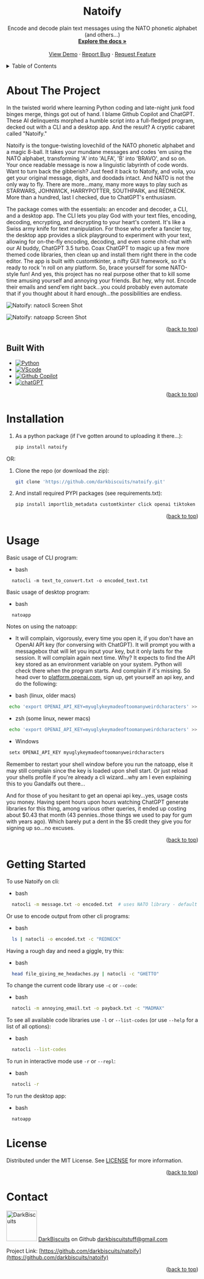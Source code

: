 <!-- Improved compatibility of back to top link: See: https://github.com/othneildrew/Best-README-Template/pull/73 -->
<a name="readme-top"></a>
<!--
*** Thanks for checking out the Best-README-Template. If you have a suggestion
*** that would make this better, please fork the repo and create a pull request
*** or simply open an issue with the tag "enhancement".
*** Don't forget to give the project a star!
*** Thanks again! Now go create something AMAZING! :D
-->


<!-- PROJECT SHIELDS -->
<!--
*** I'm using markdown "reference style" links for readability.
*** Reference links are enclosed in brackets [ ] instead of parentheses ( ).
*** See the bottom of this document for the declaration of the reference variables
*** for contributors-url, forks-url, etc. This is an optional, concise syntax you may use.
*** https://www.markdownguide.org/basic-syntax/#reference-style-links
-->


<h1 align="center">Natoify</h1>

  <p align="center">
    Encode and decode plain text messages using the NATO phonetic alphabet (and others...)
    <br />
    <a href="https://github.com/darkbiscuits/natoify"><strong>Explore the docs »</strong></a>
    <br />
    <br />
    <a href="https://github.com/darkbiscuits/natoify">View Demo</a>
    ·
    <a href="https://github.com/darkbiscuits/natoify/issues">Report Bug</a>
    ·
    <a href="https://github.com/darkbiscuits/natoify/issues">Request Feature</a>
  </p>
</div>



<!-- TABLE OF CONTENTS -->
<details>
  <summary>Table of Contents</summary>
  <ol>
    <li>
      <a href="#about-the-project">About The Project</a>
      <ul>
        <li><a href="#built-with">Built With</a></li>
      </ul>
    </li>
    <li>
      <a href="#getting-started">Getting Started</a>
      <ul>
        <li><a href="#installation">Installation</a></li>
      </ul>
    </li>
    <li><a href="#usage">Usage</a></li>
    <li><a href="#license">License</a></li>
    <li><a href="#contact">Contact</a></li>
  </ol>
</details>



<!-- ABOUT THE PROJECT -->
# About The Project

In the twisted world where learning Python coding and late-night junk food binges merge, things got out of hand. I blame Github Copilot and ChatGPT. These AI delinquents morphed a humble script into a full-fledged program, decked out with a CLI and a desktop app. And the result? A cryptic cabaret called "Natoify."

Natoify is the tongue-twisting lovechild of the NATO phonetic alphabet and a magic 8-ball. It takes your mundane messages and codes 'em using the NATO alphabet, transforming 'A' into 'ALFA', 'B' into 'BRAVO', and so on. Your once readable message is now a linguistic labyrinth of code words. Want to turn back the gibberish? Just feed it back to Natoify, and voila, you get your original message, digits, and doodads intact. And NATO is not the only way to fly. There are more...many, many more ways to play such as STARWARS, JOHNWICK, HARRYPOTTER, SOUTHPARK, and REDNECK. More than a hundred, last I checked, due to ChatGPT's enthusiasm.

The package comes with the essentials: an encoder and decoder, a CLI, and a desktop app. The CLI lets you play God with your text files, encoding, decoding, encrypting, and decrypting to your heart's content. It's like a Swiss army knife for text manipulation. For those who prefer a fancier toy, the desktop app provides a slick playground to experiment with your text, allowing for on-the-fly encoding, decoding, and even some chit-chat with our AI buddy, ChatGPT 3.5 turbo. Coax ChatGPT to magic up a few more themed code libraries, then clean up and install them right there in the code editor. The app is built with customtkinter, a nifty GUI framework, so it's ready to rock 'n roll on any platform. So, brace yourself for some NATO-style fun! And yes, this project has no real purpose other that to kill some time amusing yourself and annoying your friends. But hey, why not. Encode their emails and send'em right back...you could probably even automate that if you thought about it hard enough...the possibilities are endless.

![Natoify: natocli Screen Shot][natocli-screenshot]


![Natoify: natoapp Screen Shot][natoapp-screenshot]


<p align="right">(<a href="#readme-top">back to top</a>)</p>



## Built With

* [![Python][Python]][Python-url]
* [![VScode][VScode.com]][VScode-url]
* [![Github Copilot][github.com]][GHCP-url]
* [![chatGPT][chat.openai.com]][GPT-url]

<p align="right">(<a href="#readme-top">back to top</a>)</p>



# Installation

1. As a python package (if I've gotten around to uploading it there...):
   ```sh
   pip install natoify
   ```
OR:
1. Clone the repo (or download the zip):
   ```sh
   git clone 'https://github.com/darkbiscuits/natoify.git'
   ```
2. And install required PYPI packages (see requirements.txt):
   ```sh
   pip install importlib_metadata customtkinter click openai tiktoken
   ```

<p align="right">(<a href="#readme-top">back to top</a>)</p>



<!-- USAGE EXAMPLES -->
# Usage

Basic usage of CLI program:
* bash
```
  natocli -m text_to_convert.txt -o encoded_text.txt
```
Basic usage of desktop program:
* bash
```
  natoapp
```
Notes on using the natoapp:
 - It will complain, vigorously, every time you open it, if you don't have an OpenAI API key (for conversing with ChatGPT). It will prompt you with a messagebox that will let you input your key, but it only lasts for the session. It will complain again next time. Why? It expects to find the API key stored as an environment variable on your system. Python will check there when the program starts. And complain if it's missing. So head over to [platform.openai.com](https://platform.openai.com), sign up, get yourself an api key, and do the following:
 * bash (linux, older macs)
 ```bash 
  echo 'export OPENAI_API_KEY=myuglykeymadeoftoomanyweirdcharacters' >> ~/.bash_profile
 ```
 * zsh (some linux, newer macs)
 ```zsh 
  echo 'export OPENAI_API_KEY=myuglykeymadeoftoomanyweirdcharacters' >> ~/.zshrc
 ```
 * Windows
 ```sh
  setx OPENAI_API_KEY myuglykeymadeoftoomanyweirdcharacters
 ```
 Remember to restart your shell window before you run the natoapp, else it may still complain since the key is loaded upon shell start. Or just reload your shells profile if you're already a cli wizard...why am I even explaining this to you Gandalfs out there...

 And for those of you hesitant to get an openai api key...yes, usage costs you money. Having spent hours upon hours watching ChatGPT generate libraries for this thing, among various other queries, it ended up costing about $0.43 that month (43 pennies..those things we used to pay for gum with years ago). Which barely put a dent in the $5 credit they give you for signing up so...no excuses.



<p align="right">(<a href="#readme-top">back to top</a>)</p>


<!-- GETTING STARTED -->
# Getting Started

To use Natoify on cli:
* bash
```sh
  natocli -m message.txt -o encoded.txt  # uses NATO library - default
```
Or use to encode output from other cli programs:
* bash
```sh
  ls | natocli -o encoded.txt -c "REDNECK"
```
Having a rough day and need a giggle, try this:
* bash
```sh
  head file_giving_me_headaches.py | natocli -c "GHETTO"
```
To change the current code library use `-c` or `--code`:
* bash
```sh
  natocli -m annoying_email.txt -o payback.txt -c "MADMAX"
```
To see all available code libraries use `-l` or `--list-codes` (or use `--help` for a list of all options):
* bash
```sh
  natocli --list-codes
```
To run in interactive mode use `-r` or `--repl`:
* bash
```sh
  natocli -r
```
To run the desktop app:
* bash
```sh
  natoapp
```


<!-- LICENSE -->
# License

Distributed under the MIT License. See [LICENSE](license.rst) for more information.

<p align="right">(<a href="#readme-top">back to top</a>)</p>



<!-- CONTACT -->
# Contact

<img src="docs/_static/DarkBiscuit.jpg" alt="DarkBiscuits" width="80" height="80"> [DarkBiscuits](https://github.com/DarkBiscuits?tab=repositories) on Github [darkbiscuitstuff@gmail.com](mailto:darkbiscuitstuff@gmail.com)

Project Link: [https://github.com/darkbiscuits/natoify](https://github.com/darkbiscuits/natoify)

<p align="right">(<a href="#readme-top">back to top</a>)</p>





<!-- MARKDOWN LINKS & IMAGES -->
<!-- https://www.markdownguide.org/basic-syntax/#reference-style-links -->
[contributors-shield]: https://img.shields.io/github/contributors/darkbiscuits/natoify.svg?style=for-the-badge
[contributors-url]: https://github.com/darkbiscuits/natoify/graphs/contributors
[forks-shield]: https://img.shields.io/github/forks/darkbiscuits/natoify.svg?style=for-the-badge
[forks-url]: https://github.com/darkbiscuits/natoify/network/members
[stars-shield]: https://img.shields.io/github/stars/darkbiscuits/natoify.svg?style=for-the-badge
[stars-url]: https://github.com/darkbiscuits/natoify/stargazers
[issues-shield]: https://img.shields.io/github/issues/darkbiscuits/natoify.svg?style=for-the-badge
[issues-url]: https://github.com/darkbiscuits/natoify/issues
[license-shield]: https://img.shields.io/github/license/darkbiscuits/natoify.svg?style=for-the-badge
[license-url]: https://github.com/darkbiscuits/natoify/blob/master/LICENSE.txt
<!-- [natocli-screenshot]: _static/natocli-screenshot.png
[natoapp-screenshot]: _static/natoapp-screenshot.png -->
[natocli-screenshot]: docs/_static/natocli-screenshot.png
[natoapp-screenshot]: docs/_static/natoapp-screenshot.png
[VScode.com]: https://img.shields.io/static/v1?label=VScode&message=OSX-13.3&color=9fc&style=for-the-badge
[VScode-url]: https://code.visualstudio.com/
[github.com]: https://img.shields.io/static/v1?label=Github&message=Copilot&color=yellowgreen&style=for-the-badge
[GHCP-url]: https://github.com/features/copilot
[chat.openai.com]: https://img.shields.io/static/v1?label=chatGPT&message=GPT-3.5-turbo&color=blue&style=for-the-badge
[GPT-url]: https://chat.openai.com
[Python]: https://img.shields.io/static/v1?label=Python&message=3.110&color=green&style=for-the-badge
[Python-url]: https://www.python.org/